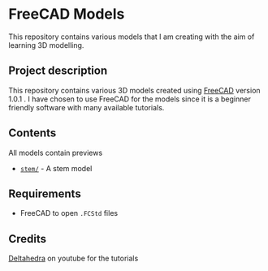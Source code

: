 # FreeCAD Models
This repository contains various models that I am creating with the aim of learning 3D modelling.

## Project description
This repository contains various 3D models created using [FreeCAD](https://www.freecad.org/) version 1.0.1 . 
I have chosen to use FreeCAD for the models since it is a beginner friendly software with many available tutorials.

## Contents
All models contain previews
- [`stem/`](stem/) - A stem model

## Requirements

- FreeCAD  to open `.FCStd` files

## Credits

[Deltahedra](https://www.youtube.com/@deltahedra3D) on youtube for the tutorials
